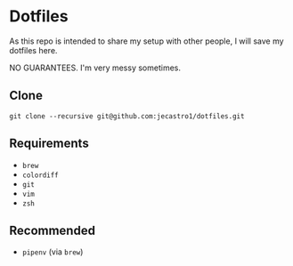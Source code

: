 # Dotfiles

As this repo is intended to share my setup with other people, I will save my dotfiles here.

NO GUARANTEES. I'm very messy sometimes.

## Clone

`git clone --recursive git@github.com:jecastro1/dotfiles.git`

## Requirements

- `brew`
- `colordiff`
- `git`
- `vim`
- `zsh`

## Recommended
- `pipenv` (via `brew`)
